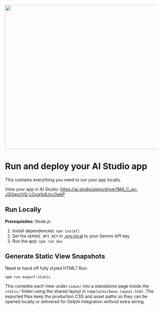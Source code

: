 <div align="center">
<img width="1200" height="475" alt="GHBanner" src="https://github.com/user-attachments/assets/0aa67016-6eaf-458a-adb2-6e31a0763ed6" />
</div>

# Run and deploy your AI Studio app

This contains everything you need to run your app locally.

View your app in AI Studio: https://ai.studio/apps/drive/1M4_C_vp-J3GiexzVQ-LOoq1p8Jcc0eAP

## Run Locally

**Prerequisites:**  Node.js


1. Install dependencies:
   `npm install`
2. Set the `GEMINI_API_KEY` in [.env.local](.env.local) to your Gemini API key
3. Run the app:
   `npm run dev`

## Generate Static View Snapshots

Need to hand off fully styled HTML? Run:

```bash
npm run export:static
```

This compiles each view under `views/` into a standalone page inside the `static/` folder using the shared layout in `templates/base-layout.html`. The exported files keep the production CSS and asset paths so they can be opened locally or delivered for Delphi integration without extra wiring.

